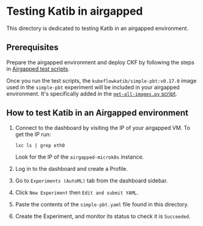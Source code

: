 # Testing Katib in airgapped

This directory is dedicated to testing Katib in an airgapped environment.

## Prerequisites

Prepare the airgapped environment and deploy CKF by following the steps in [Airgapped test scripts](https://github.com/canonical/bundle-kubeflow/tree/main/tests/airgapped#testing-airgapped-installation).

Once you run the test scripts, the `kubeflowkatib/simple-pbt:v0.17.0` image used in the `simple-pbt` experiment will be included in your airgapped environment. It's specifically added in the [`get-all-images.py` script](../../../../scripts/airgapped/get-all-images.py).

## How to test Katib in an Airgapped environment
1. Connect to the dashboard by visiting the IP of your airgapped VM. To get the IP run:
    ```
    lxc ls | grep eth0
    ```
    Look for the IP of the `airgapped-microk8s` instance.

2. Log in to the dashboard and create a Profile.
3. Go to `Experiments (AutoML)` tab from the dashboard sidebar.
4. Click `New Experiment` then `Edit and submit YAML`.
5. Paste the contents of the `simple-pbt.yaml` file found in this directory.
6. Create the Experiment, and monitor its status to check it is `Succeeded`.
